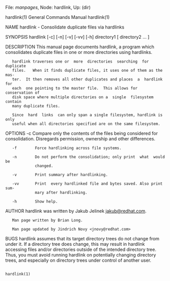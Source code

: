 File: *manpages*,  Node: hardlink,  Up: (dir)

hardlink(1)                 General Commands Manual                hardlink(1)



NAME
       hardlink - Consolidate duplicate files via hardlinks

SYNOPSIS
       hardlink [-c] [-n] [-v] [-vv] [-h] directory1 [ directory2 ... ]

DESCRIPTION
       This  manual  page  documents  hardlink,  a  program which consolidates
       duplicate files in one or more directories using hardlinks.

       hardlink traverses one or  more  directories  searching  for  duplicate
       files.   When it finds duplicate files, it uses one of them as the mas-
       ter.  It then removes all other duplicates and places  a  hardlink  for
       each  one pointing to the master file.  This allows for conservation of
       disk space where multiple directories on a  single  filesystem  contain
       many duplicate files.

       Since  hard  links  can only span a single filesystem, hardlink is only
       useful when all directories specified are on the same filesystem.

OPTIONS
       -c        Compare only the contents of the files being  considered  for
                 consolidation.   Disregards  permission,  ownership and other
                 differences.

       -f        Force hardlinking across file systems.

       -n        Do not perform the consolidation; only print  what  would  be
                 changed.

       -v        Print summary after hardlinking.

       -vv       Print  every hardlinked file and bytes saved. Also print sum-
                 mary after hardlinking.

       -h        Show help.

AUTHOR
       hardlink was written by Jakub Jelinek <jakub@redhat.com>.

       Man page written by Brian Long.

       Man page updated by Jindrich Novy <jnovy@redhat.com>

BUGS
       hardlink assumes that its target directory trees  do  not  change  from
       under it.  If a directory tree does change, this may result in hardlink
       accessing files and/or directories outside of  the  intended  directory
       tree.   Thus,  you  must avoid running hardlink on potentially changing
       directory trees, and especially on directory  trees  under  control  of
       another user.



                                                                   hardlink(1)
